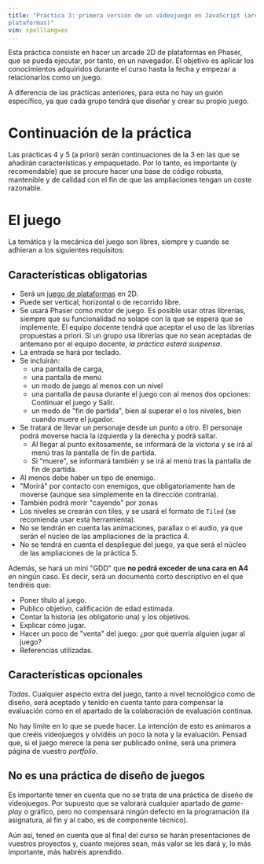 ```yaml
---
title: "Práctica 3: primera versión de un videojuego en JavaScript (arcade
plataformas)"
vim: spelllang=es
...
```


Esta práctica consiste en hacer un arcade 2D de plataformas en Phaser, que se
pueda ejecutar, por tanto, en un navegador. El objetivo es aplicar los
conocimientos adquiridos durante el curso hasta la fecha y empezar a
relacionarlos como un juego.

A diferencia de las prácticas anteriores, para esta no hay un guión específico,
ya que cada grupo tendrá que diseñar y crear su propio juego.

# Continuación de la práctica

Las prácticas 4 y 5 (a priori) serán continuaciones de la 3 en las que se
añadirán características y empaquetado. Por lo tanto, es importante (y
recomendable) que se procure hacer una base de código robusta, mantenible y de
calidad con el fin de que las ampliaciones tengan un coste razonable.

# El juego

La temática y la mecánica del juego son libres, siempre y cuando se adhieran a
los siguientes requisitos:

## Características obligatorias

- Será un [juego de plataformas](https://en.wikipedia.org/wiki/Platform_game)
  en 2D.
- Puede ser vertical, horizontal o de recorrido libre.
- Se usará Phaser como motor de juego. Es posible usar otras librerías, siempre
  que su funcionalidad no solape con la que se espera que se implemente. El
  equipo docente tendrá que aceptar el uso de las librerías propuestas a
  priori. Si un grupo usa librerías que no sean aceptadas de antemano por el
  equipo docente, *la práctica estará suspensa*.
- La entrada se hará por teclado.
- Se incluirán:
    - una pantalla de carga, 
    - una pantalla de menú 
    - un modo de juego al menos con un nivel
    - una pantalla de pausa durante el juego con al menos dos opciones: Continuar el juego y Salir.
    - un modo de "fin de partida", bien al superar el o los niveles, bien cuando muere el jugador.
- Se tratará de llevar un personaje desde un punto a otro. El personaje podrá
  moverse hacia la izquierda y la derecha y podrá saltar. 
    - Al llegar al punto exitosamente, se informará de la victoria y se irá al
      menú tras la pantalla de fin de partida.
    - Si "muere", se informará también y se irá al menú tras la pantalla de fin
      de partida.
- Al menos debe haber un tipo de enemigo.
- "Morirá" por contacto con enemigos, que obligatoriamente han de moverse
  (aunque sea simplemente en la dirección contraria).
- También podrá morir "cayendo" por zonas
- Los niveles se crearán con tiles, y se usará el formato de `Tiled` (se
  recomienda usar esta herramienta).
- No se tendrán en cuenta las animaciones, parallax o el audio, ya que serán el
  núcleo de las ampliaciones de la práctica 4.
- No se tendrá en cuenta el despliegue del juego, ya que será el núcleo de
  las ampliaciones de la práctica 5.

Además, se hará un mini "GDD" que **no podrá exceder de una cara en A4** en ningún caso. Es decir,
será un documento corto descriptivo en el que tendréis que:

- Poner título al juego.
- Publico objetivo, calificación de edad estimada.
- Contar la historia (es obligatorio una) y los objetivos.
- Explicar cómo jugar.
- Hacer un poco de "venta" del juego: ¿por qué querría alguien jugar al juego?
- Referencias utilizadas.

## Características opcionales

*Todas*. Cualquier aspecto extra del juego, tanto a nivel tecnológico como de
diseño, será aceptado y tenido en cuenta tanto para compensar la evaluación
como en el apartado de la colaboración de evaluación continua.

No hay límite en lo que se puede hacer. La intención de esto es animaros a que
creéis videojuegos y olvidéis un poco la nota y la evaluación. Pensad que, si
el juego merece la pena ser publicado online, será una primera página de
vuestro *portfolio*.

## No es una práctica de diseño de juegos

Es importante tener en cuenta que no se trata de una práctica de diseño de
videojuegos. Por supuesto que se valorará cualquier apartado de  *game-play* o
gráfico, pero no compensará ningún defecto en la programación (la asignatura,
al fin y al cabo, es de componente técnico).

Aún así, tened en cuenta que al final del curso se harán presentaciones de
vuestros proyectos y, cuanto mejores sean, más valor se les dará y, lo más
importante, más habréis aprendido.
